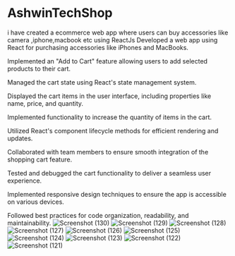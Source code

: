 # AshwinTechShop
i have created a ecommerce web app where users can buy accessories like camera ,iphone,macbook etc using ReactJs
Developed a web app using React for purchasing accessories like iPhones and MacBooks.

Implemented an "Add to Cart" feature allowing users to add selected products to their cart.

Managed the cart state using React's state management system.

Displayed the cart items in the user interface, including properties like name, price, and quantity.

Implemented functionality to increase the quantity of items in the cart.

Utilized React's component lifecycle methods for efficient rendering and updates.

Collaborated with team members to ensure smooth integration of the shopping cart feature.

Tested and debugged the cart functionality to deliver a seamless user experience.

Implemented responsive design techniques to ensure the app is accessible on various devices.

Followed best practices for code organization, readability, and maintainability.
![Screenshot (130)](https://github.com/AshwinSuperNova/AshwinTechShop/assets/126334039/d98bc475-d7c1-477e-91a3-47b024a71cf6)
![Screenshot (129)](https://github.com/AshwinSuperNova/AshwinTechShop/assets/126334039/5fc27aec-dca8-4084-a992-0c718d4d5ec7)
![Screenshot (128)](https://github.com/AshwinSuperNova/AshwinTechShop/assets/126334039/4916be64-4029-480e-9157-531bd6800298)
![Screenshot (127)](https://github.com/AshwinSuperNova/AshwinTechShop/assets/126334039/07f78313-64ac-4319-9e55-107fedc476e0)
![Screenshot (126)](https://github.com/AshwinSuperNova/AshwinTechShop/assets/126334039/79512943-ea70-46db-9aa7-683ef20121e5)
![Screenshot (125)](https://github.com/AshwinSuperNova/AshwinTechShop/assets/126334039/d8bb639b-406f-4055-9cc2-008e4b108885)
![Screenshot (124)](https://github.com/AshwinSuperNova/AshwinTechShop/assets/126334039/ae20f15c-432b-4c02-ad97-3cc7501074bb)
![Screenshot (123)](https://github.com/AshwinSuperNova/AshwinTechShop/assets/126334039/21862142-97f3-43b5-ae84-e3eaf4b80085)
![Screenshot (122)](https://github.com/AshwinSuperNova/AshwinTechShop/assets/126334039/8bbfeb0a-07b0-4f1d-9088-101a6ee2e710)
![Screenshot (121)](https://github.com/AshwinSuperNova/AshwinTechShop/assets/126334039/8a08a566-c67d-4ae3-a491-e4f062ab01c4)


